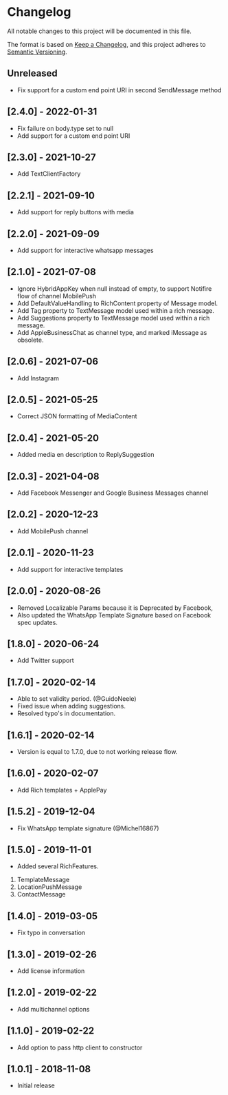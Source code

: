 # Changelog
All notable changes to this project will be documented in this file.

The format is based on [Keep a Changelog](https://keepachangelog.com/en/1.0.0/),
and this project adheres to [Semantic Versioning](https://semver.org/spec/v2.0.0.html).

## Unreleased
- Fix support for a custom end point URI in second SendMessage method

## [2.4.0] - 2022-01-31
- Fix failure on body.type set to null
- Add support for a custom end point URI

## [2.3.0] - 2021-10-27
- Add TextClientFactory

## [2.2.1] - 2021-09-10
- Add support for reply buttons with media

## [2.2.0] - 2021-09-09
- Add support for interactive whatsapp messages

## [2.1.0] - 2021-07-08
- Ignore HybridAppKey when null instead of empty, to support Notifire flow of channel MobilePush
- Add DefaultValueHandling to RichContent property of Message model.
- Add Tag property to TextMessage model used within a rich message.
- Add Suggestions property to TextMessage model used within a rich message.
- Add AppleBusinessChat as channel type, and marked iMessage as obsolete.

## [2.0.6] - 2021-07-06
- Add Instagram

## [2.0.5] - 2021-05-25
- Correct JSON formatting of MediaContent

## [2.0.4] - 2021-05-20
- Added media en description to ReplySuggestion

## [2.0.3] - 2021-04-08
- Add Facebook Messenger and Google Business Messages channel

## [2.0.2] - 2020-12-23
- Add MobilePush channel

## [2.0.1] - 2020-11-23
- Add support for interactive templates

## [2.0.0] - 2020-08-26
- Removed Localizable Params because it is Deprecated by Facebook,
- Also updated the WhatsApp Template Signature based on Facebook spec updates.

## [1.8.0] - 2020-06-24
- Add Twitter support

## [1.7.0] - 2020-02-14
- Able to set validity period. (@GuidoNeele)
- Fixed issue when adding suggestions.
- Resolved typo's in documentation.

## [1.6.1] - 2020-02-14
- Version is equal to 1.7.0, due to not working release flow.

## [1.6.0] - 2020-02-07
- Add Rich templates + ApplePay

## [1.5.2] - 2019-12-04
- Fix WhatsApp template signature (@Michel16867)

## [1.5.0] - 2019-11-01
- Added several RichFeatures.
 1. TemplateMessage
 2. LocationPushMessage
 3. ContactMessage

## [1.4.0] - 2019-03-05
- Fix typo in conversation

## [1.3.0] - 2019-02-26
- Add license information

## [1.2.0] - 2019-02-22
- Add multichannel options

## [1.1.0] - 2019-02-22
- Add option to pass http client to constructor

## [1.0.1] - 2018-11-08
- Initial release
